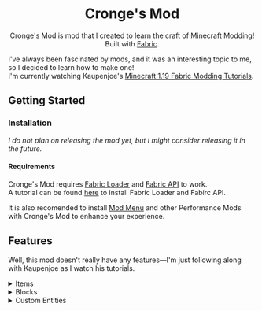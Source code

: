 <div align="center">

<!-- Title -->
  
# Cronge's Mod 
Cronge's Mod is mod that I created to learn the craft of Minecraft Modding! <br/>
Built with [Fabric](https://fabricmc.net).
</div>
<!-- Description -->

I've always been fascinated by mods, and it was an interesting topic to me, so I decided to learn how to make one! <br/>
I'm currently watching Kaupenjoe's [Minecraft 1.19 Fabric Modding Tutorials](https://www.youtube.com/playlist?list=PLKGarocXCE1EeLZggaXPJaARxnAbUD8Y_).

<!-- *I had another mod, but I messed with Git and lost all my work. So I decided to restart.* -->

</div>

## Getting Started

### Installation
*I do not plan on releasing the mod yet, but I might consider releasing it in the future.*
#### Requirements
Cronge's Mod requires [Fabric Loader](https://fabricmc.net/use/installer) and [Fabric API](https://modrinth.com/mod/fabric-api) to work. <br/>
A tutorial can be found [here](https://www.youtube.com/watch?v=x7gmfib4gHg) to install Fabric Loader and Fabirc API.

It is also recomended to install [Mod Menu](https://modrinth.com/mod/modmenu) and other Performance Mods with Cronge's Mod to enhance your experience.

## Features
Well, this mod doesn't really have any features—I'm just following along with Kaupenjoe as I watch his tutorials.

<!-- Dropdowns -->
<details>
<summary>Items</summary>
  
<!-- TODO: Add Items here -->
  
</details>

<details>
<summary>Blocks</summary>
  
<!-- TODO: Add Blocks here -->
  
</details>

<details>
<summary>Custom Entities</summary>
  
<!-- TODO: Add Custom Enitities here -->
  
</details>

</div>


